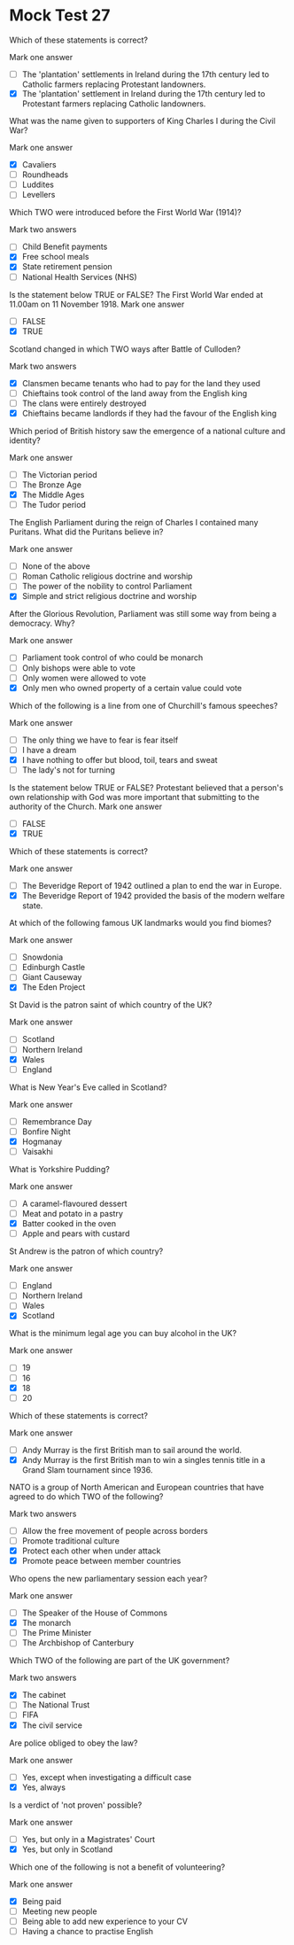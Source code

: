# Mock Test 27

Which of these statements is correct?

Mark one answer

- [ ]  The 'plantation' settlements in Ireland during the 17th century led to Catholic farmers replacing Protestant landowners.
- [x]  The 'plantation' settlement in Ireland during the 17th century led to Protestant farmers replacing Catholic landowners.

What was the name given to supporters of King Charles I during the Civil War?

Mark one answer

- [x]  Cavaliers
- [ ]  Roundheads
- [ ]  Luddites
- [ ]  Levellers

Which TWO were introduced before the First World War (1914)?

Mark two answers

- [ ]  Child Benefit payments
- [x]  Free school meals
- [x]  State retirement pension
- [ ]  National Health Services (NHS)

Is the statement below TRUE or FALSE?
The First World War ended at 11.00am on 11 November 1918.
Mark one answer

- [ ]  FALSE
- [x]  TRUE

Scotland changed in which TWO ways after Battle of Culloden?

Mark two answers

- [x]  Clansmen became tenants who had to pay for the land they used
- [ ]  Chieftains took control of the land away from the English king
- [ ]  The clans were entirely destroyed
- [x]  Chieftains became landlords if they had the favour of the English king

Which period of British history saw the emergence of a national culture and identity?

Mark one answer

- [ ]  The Victorian period
- [ ]  The Bronze Age
- [x]  The Middle Ages
- [ ]  The Tudor period

The English Parliament during the reign of Charles I contained many Puritans. What did the Puritans believe in?

Mark one answer

- [ ]  None of the above
- [ ]  Roman Catholic religious doctrine and worship
- [ ]  The power of the nobility to control Parliament
- [x]  Simple and strict religious doctrine and worship

After the Glorious Revolution, Parliament was still some way from being a democracy. Why?

Mark one answer

- [ ]  Parliament took control of who could be monarch
- [ ]  Only bishops were able to vote
- [ ]  Only women were allowed to vote
- [x]  Only men who owned property of a certain value could vote

Which of the following is a line from one of Churchill's famous speeches?

Mark one answer

- [ ]  The only thing we have to fear is fear itself
- [ ]  I have a dream
- [x]  I have nothing to offer but blood, toil, tears and sweat
- [ ]  The lady's not for turning

Is the statement below TRUE or FALSE?
Protestant believed that a person's own relationship with God was more important that submitting to the authority of the Church.
Mark one answer

- [ ]  FALSE
- [x]  TRUE

Which of these statements is correct?

Mark one answer

- [ ]  The Beveridge Report of 1942 outlined a plan to end the war in Europe.
- [x]  The Beveridge Report of 1942 provided the basis of the modern welfare state.

At which of the following famous UK landmarks would you find biomes?

Mark one answer

- [ ]  Snowdonia
- [ ]  Edinburgh Castle
- [ ]  Giant Causeway
- [x]  The Eden Project

St David is the patron saint of which country of the UK?

Mark one answer

- [ ]  Scotland
- [ ]  Northern Ireland
- [x]  Wales
- [ ]  England

What is New Year's Eve called in Scotland?

Mark one answer

- [ ]  Remembrance Day
- [ ]  Bonfire Night
- [x]  Hogmanay
- [ ]  Vaisakhi

What is Yorkshire Pudding?

Mark one answer

- [ ]  A caramel-flavoured dessert
- [ ]  Meat and potato in a pastry
- [x]  Batter cooked in the oven
- [ ]  Apple and pears with custard

St Andrew is the patron of which country?

Mark one answer

- [ ]  England
- [ ]  Northern Ireland
- [ ]  Wales
- [x]  Scotland

What is the minimum legal age you can buy alcohol in the UK?

Mark one answer

- [ ]  19
- [ ]  16
- [x]  18
- [ ]  20

Which of these statements is correct?

Mark one answer

- [ ]  Andy Murray is the first British man to sail around the world.
- [x]  Andy Murray is the first British man to win a singles tennis title in a Grand Slam tournament since 1936.

NATO is a group of North American and European countries that have agreed to do which TWO of the following?

Mark two answers

- [ ]  Allow the free movement of people across borders
- [ ]  Promote traditional culture
- [x]  Protect each other when under attack
- [x]  Promote peace between member countries

Who opens the new parliamentary session each year?

Mark one answer

- [ ]  The Speaker of the House of Commons
- [x]  The monarch
- [ ]  The Prime Minister
- [ ]  The Archbishop of Canterbury

Which TWO of the following are part of the UK government?

Mark two answers

- [x]  The cabinet
- [ ]  The National Trust
- [ ]  FIFA
- [x]  The civil service

Are police obliged to obey the law?

Mark one answer

- [ ]  Yes, except when investigating a difficult case
- [x]  Yes, always

Is a verdict of 'not proven' possible?

Mark one answer

- [ ]  Yes, but only in a Magistrates' Court
- [x]  Yes, but only in Scotland

Which one of the following is not a benefit of volunteering?

Mark one answer

- [x]  Being paid
- [ ]  Meeting new people
- [ ]  Being able to add new experience to your CV
- [ ]  Having a chance to practise English
